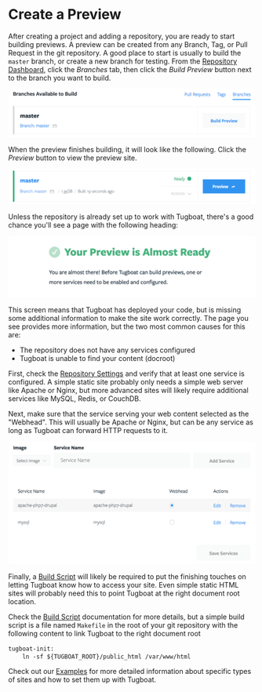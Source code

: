 # Create a Preview

After creating a project and adding a repository, you are ready to start
building previews. A preview can be created from any Branch, Tag, or Pull
Request in the git repository. A good place to start is usually to build the
`master` branch, or create a new branch for testing. From the [Repository
Dashboard](/tugboat-dashboard/repositories/index.md), click the
*Branches* tab, then click the *Build Preview* button next to the branch you want to build.

![Build Preview](_images/build-preview.png)

When the preview finishes building, it will look like the following. Click the
*Preview* button to view the preview site.

![Preview Ready](_images/preview-ready.png)

Unless the repository is already set up to work with Tugboat, there's a good
chance you'll see a page with the following heading:

![Almost There](_images/preview-almost-ready.png)

This screen means that Tugboat has deployed your code, but is missing some additional information to make the site work correctly. The page you see provides more information, but the two most common causes for this are:

* The repository does not have any services configured 
* Tugboat is unable to find your content (docroot)

First, check the [Repository Settings](../../tugboat-dashboard/repositories/settings/index.md) and verify that at
least one service is configured. A simple static site probably only needs a
simple web server like Apache or Nginx, but more advanced sites will likely
require additional services like MySQL, Redis, or CouchDB.

Next, make sure that the service serving your web content selected as the
"Webhead". This will usually be Apache or Nginx, but can be any service as long as Tugboat can forward HTTP requests to it.

![Repository Services](_images/repo-services.png)

Finally, a [Build Script](../../build-script/index.md) will likely be required to
put the finishing touches on letting Tugboat know how to access your site. Even simple static HTML sites will probably need this to point Tugboat at the right document root location.

Check the [Build Script](../../build-script/index.md) documentation for more details, but a simple build script is a file named `Makefile` in the root of your git repository with the following content to link Tugboat to the right
document root

```
tugboat-init:
    ln -sf ${TUGBOAT_ROOT}/public_html /var/www/html
```

Check out our [Examples](../../examples/index.md) for more detailed information about specific types of sites and how to set them up with Tugboat.